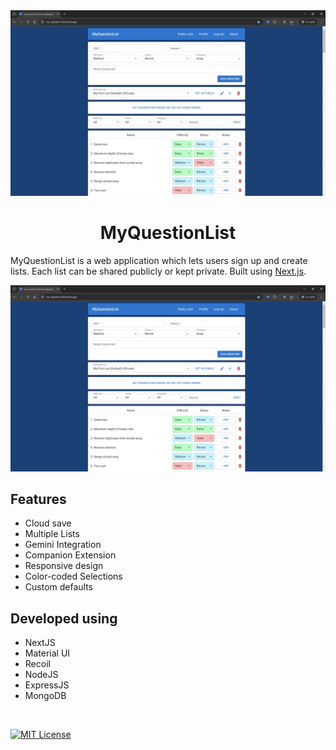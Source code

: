 <div align="center"><img src="/public/mql.webp" /></div>
<h1 align="center">MyQuestionList</h1>

MyQuestionList is a web application which lets users sign up and create lists. Each list can be shared publicly or kept private. Built using [Next.js](https://nextjs.org/).

![img](/public/mql.webp)

## Features

<ul>
<li>Cloud save</li>
<li>Multiple Lists</li>
<li>Gemini Integration</li>
<li>Companion Extension</li>
<li>Responsive design</li>
<li>Color-coded Selections</li>
<li>Custom defaults</li>
</ul>

## Developed using

<ul>
<li>NextJS</li>
<li>Material UI</li>
<li>Recoil</li>
<li>NodeJS</li>
<li>ExpressJS</li>
<li>MongoDB</li>
</ul>

<br />

[![MIT License](https://img.shields.io/badge/License-MIT-green.svg)](https://choosealicense.com/licenses/mit/)